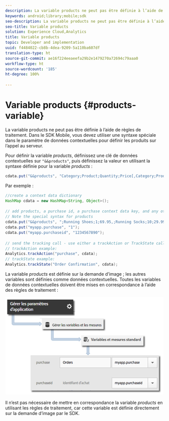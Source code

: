 ```yaml
---
description: La variable products ne peut pas être définie à l’aide de règles de traitement. Dans le SDK Mobile, vous devez utiliser une syntaxe spéciale dans le paramètre de données contextuelles pour définir les produits sur l’appel au serveur.
keywords: android;library;mobile;sdk
seo-description: La variable products ne peut pas être définie à l’aide de règles de traitement. Dans le SDK Mobile, vous devez utiliser une syntaxe spéciale dans le paramètre de données contextuelles pour définir les produits sur l’appel au serveur.
seo-title: Variable products
solution: Experience Cloud,Analytics
title: Variable products
topic: Developer and implementation
uuid: f4484022-cb8b-4dea-9209-5a110ba607df
translation-type: ht
source-git-commit: ae16f224eeaeefa29b2e1479270a72694c79aaa0
workflow-type: ht
source-wordcount: '185'
ht-degree: 100%

---
```



# Variable products {#products-variable}

La variable products ne peut pas être définie à l’aide de règles de traitement. Dans le SDK Mobile, vous devez utiliser une syntaxe spéciale dans le paramètre de données contextuelles pour définir les produits sur l’appel au serveur.

Pour définir la variable *products*, définissez une clé de données contextuelles sur `"&&products"`, puis définissez la valeur en utilisant la syntaxe définie pour la variable *products* :

```java
cdata.put("&&products", "Category;Product;Quantity;Price[,Category;Product;Quantity;Price]");
```

Par exemple :

```java
//create a context data dictionary 
HashMap cdata = new HashMap<String, Object>(); 
 
// add products, a purchase id, a purchase context data key, and any other data you want to collect. 
// Note the special syntax for products 
cdata.put("&&products", ";Running Shoes;1;69.95,;Running Socks;10;29.99"); 
cdata.put("myapp.purchase", "1"); 
cdata.put("myapp.purchaseid", "1234567890"); 
 
// send the tracking call - use either a trackAction or TrackState call. 
// trackAction example: 
Analytics.trackAction("purchase", cdata); 
// trackState example: 
Analytics.trackState("Order Confirmation", cdata);
```

La variable *products* est définie sur la demande d’image ; les autres variables sont définies comme données contextuelles. Toutes les variables de données contextuelles doivent être mises en correspondance à l’aide des règles de traitement :

![](assets/map-products.png)

Il n’est pas nécessaire de mettre en correspondance la variable  *products* en utilisant les règles de traitement, car cette variable est définie directement sur la demande d’image par le SDK.
